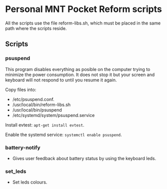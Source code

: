 # Personal MNT Pocket Reform scripts

All the scripts use the file reform-libs.sh, which must be placed in the same path where the scripts reside.

## Scripts

### psuspend

This program disables everything as posible on the computer trying to minimize the power consumption. It does not
stop it but your screen and keyboard will not respond to until you resume it again.

Copy files into:

- /etc/psuspend.conf.
- /usr/local/bin/reform-libs.sh
- /usr/local/bin/psuspend
- /etc/systemd/system/psuspend.service

Install evtest: `apt-get install evtest`.

Enable the systemd service: `systemctl enable psuspend`.

### battery-notify

- Gives user feedback about battery status by using the keyboard leds.

### set_leds

- Set leds colours.
